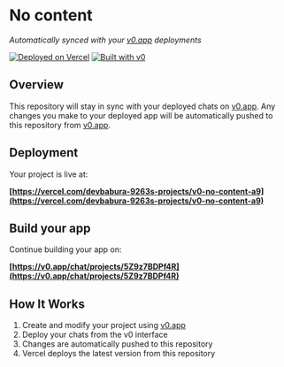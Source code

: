 # No content

*Automatically synced with your [v0.app](https://v0.app) deployments*

[![Deployed on Vercel](https://img.shields.io/badge/Deployed%20on-Vercel-black?style=for-the-badge&logo=vercel)](https://vercel.com/devbabura-9263s-projects/v0-no-content-a9)
[![Built with v0](https://img.shields.io/badge/Built%20with-v0.app-black?style=for-the-badge)](https://v0.app/chat/projects/5Z9z7BDPf4R)

## Overview

This repository will stay in sync with your deployed chats on [v0.app](https://v0.app).
Any changes you make to your deployed app will be automatically pushed to this repository from [v0.app](https://v0.app).

## Deployment

Your project is live at:

**[https://vercel.com/devbabura-9263s-projects/v0-no-content-a9](https://vercel.com/devbabura-9263s-projects/v0-no-content-a9)**

## Build your app

Continue building your app on:

**[https://v0.app/chat/projects/5Z9z7BDPf4R](https://v0.app/chat/projects/5Z9z7BDPf4R)**

## How It Works

1. Create and modify your project using [v0.app](https://v0.app)
2. Deploy your chats from the v0 interface
3. Changes are automatically pushed to this repository
4. Vercel deploys the latest version from this repository